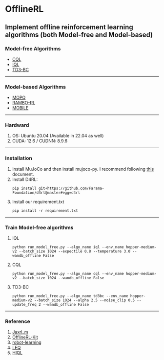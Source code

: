 # OfflineRL
## Implement offline reinforcement learning algorithms (both Model-free and Model-based)
### Model-free Algorithms
- [CQL](https://arxiv.org/abs/2006.04779)
- [IQL](https://arxiv.org/abs/2110.06169)
- [TD3-BC](https://arxiv.org/pdf/2106.06860)
---
### Model-based Algorithms
- [MOPO](https://arxiv.org/abs/2005.13239)
- [RAMBO-RL](https://arxiv.org/abs/2204.12581)
- [MOBILE](https://proceedings.mlr.press/v202/sun23q.html)
---
### Hardward
1. OS: Ubuntu 20.04 (Available in 22.04 as well)
2. CUDA: 12.6 / CUDNN: 8.9.6
--- 
### Installation
1. Install MuJoCo and then install mujoco-py. I recommend following [this](https://docs.google.com/document/u/1/d/1eBvfKoczKmImUgoGMbqypODBXmI1bD91/edit) document.
2. Install D4RL:
    ```terminal
    pip install git+https://github.com/Farama-Foundation/d4rl@master#egg=d4rl
    ```
3. Install our requirement.txt
    ```terminal
    pip install -r requirement.txt
    ```
---
### Train Model-free algorithms
1. IQL
    ```terminal
    python run_model_free.py --algo_name iql --env_name hopper-medium-v2 --batch_size 1024 --expectile 0.8 --temperature 3.0 --wandb_offline False
    ```
2. CQL
    ```terminal
    python run_model_free.py --algo_name cql --env_name hopper-medium-v2 --batch_size 1024 --wandb_offline False
    ```
3. TD3-BC
    ```terminal
    python run_model_free.py --algo_name td3bc --env_name hopper-medium-v2 --batch_size 1024 --alpha 2.5 --noise_clip 0.5 --update_freq 2 --wandb_offline False
    ```
--- 
### Reference
1. [Jaxrl_m](https://github.com/dibyaghosh/jaxrl_m)
2. [OfflineRL-Kit](https://github.com/yihaosun1124/OfflineRL-Kit)
3. [robot-learning](https://github.com/youngwoon/robot-learning)
4. [LEQ](https://github.com/kwanyoungpark/LEQ)
5. [HIQL](https://github.com/seohongpark/HIQL)
   
